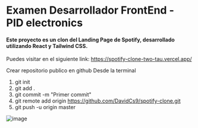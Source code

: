 # Examen Desarrollador FrontEnd - PID electronics

#### Este proyecto es un clon del Landing Page de Spotify, desarrollado utilizando React y Tailwind CSS.
Puedes visitar en el siguiente link: https://spotify-clone-two-tau.vercel.app/

Crear repositorio publico en github
Desde la terminal 
1. git init
2. git add .
3. git commit -m "Primer commit"
4. git remote add origin https://github.com/DavidCs9/spotify-clone.git
5. git push -u origin master

![image](https://github.com/DavidCs9/spotify-clone/assets/105255351/3403d274-09ec-4dbe-8c08-e3833d5fdeee)
